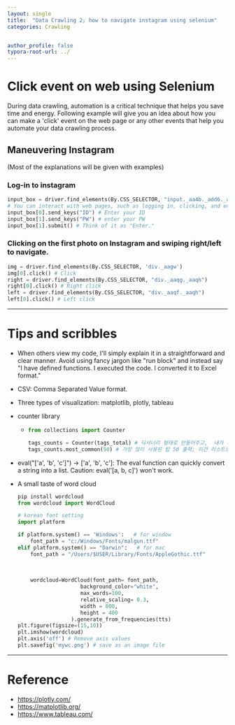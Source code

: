 ```yaml
---
layout: single
title:  "Data Crawling 2; how to navigate instagram using selenium"
categories: Crawling


author_profile: false
typora-root-url: ../
---
```


# Click event on web using Selenium

During data crawling, automation is a critical technique that helps you save time and energy. Following example will give you an idea about how you can make a 'click' event on the web page or any other events that help you automate your data crawling process.



## Maneuvering Instagram 

(Most of the explanations will be given with examples)

### Log-in to instagram

``` python
input_box = driver.find_elements(By.CSS_SELECTOR, "input._aa4b._add6._ac4d")
# You can interact with web pages, such as logging in, clicking, and entering text, by using "# driver.find_elements(By.CSS_SELECTOR" to specify the target. Note that when you want to fetch multiple instances of the same target, you use 'elements' (plural form of element).
input_box[0].send_keys("ID") # Enter your ID
input_box[1].send_keys("PW") # enter your PW
input_box[1].submit() # Think of it as "Enter."
```



### Clicking on the first photo on Instagram and swiping right/left to navigate.

``` py
img = driver.find_elements(By.CSS_SELECTOR, 'div._aagw')
img[0].click() # Click
right = driver.find_elements(By.CSS_SELECTOR, "div._aaqg._aaqh")
right[0].click() # Right click
left = driver.find_elements(By.CSS_SELECTOR, "div._aaqf._aaqh")
left[0].click() # Left click
```



---

# Tips and scribbles

*  When others view my code, I'll simply explain it in a straightforward and clear manner. Avoid using fancy jargon like "run block" and instead say "I have defined functions. I executed the code. I converted it to Excel format."

*  CSV: Comma Separated Value format.

*  Three types of visualization: matplotlib, plotly, tableau

* counter library

  * ```py
    from collections import Counter
    
    tags_counts = Counter(tags_total) # 딕셔너리 형태로 만들어주고,  내가 추출한 내용 중에 겹치는 내용을 전부 세어줌
    tags_counts.most_common(50) # 가장 많이 사용된 탑 50 출력; 이건 리스트로 출력
    ```

* eval("['a', 'b', 'c']") -> ['a', 'b', 'c']: The eval function can quickly convert a string into a list. Caution: eval('[a, b, c]') won't work.

* A small taste of word cloud

  ``` py
  pip install wordcloud
  from wordcloud import WordCloud
  ```

  ``` py
  # korean font setting
  import platform
  
  if platform.system() == 'Windows':   # for window
      font_path = "c:/Windows/Fonts/malgun.ttf"
  elif platform.system() == "Darwin":   # for mac
      font_path = "/Users/$USER/Library/Fonts/AppleGothic.ttf"
      
      
      
      wordcloud=WordCloud(font_path= font_path, 
                      background_color="white",
                      max_words=100,
                      relative_scaling= 0.3,
                      width = 800,
                      height = 400
                   ).generate_from_frequencies(tts)  
  plt.figure(figsize=(15,10))
  plt.imshow(wordcloud)
  plt.axis('off') # Remove axis values
  plt.savefig('mywc.png') # save as an image file
  ```

  

---

# Reference

* https://plotly.com/
* https://matplotlib.org/
* https://www.tableau.com/




